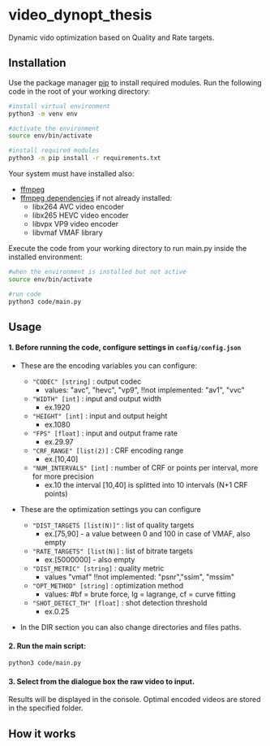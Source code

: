 # video_dynopt_thesis

Dynamic vido optimization based on Quality and Rate targets.

## Installation

Use the package manager [pip](https://pip.pypa.io/en/stable/) to install required modules.
Run the following code in the root of your working directory:

```bash
#install virtual environment
python3 -m venv env

#activate the environment
source env/bin/activate

#install required modules
python3 -m pip install -r requirements.txt
```
Your system must have installed also:
* [ffmpeg](https://ffmpeg.org/download.html)
* [ffmpeg dependencies](https://ffmpeg.org/download.html) if not already installed:
    - libx264 AVC video encoder
    - libx265 HEVC video encoder
    - libvpx VP9 video encoder
    - libvmaf VMAF library

Execute the code from your working directory to run main.py inside the installed environment:
```bash
#when the environment is installed but not active
source env/bin/activate

#run code
python3 code/main.py
```

## Usage

#### 1. Before running the code, configure settings in `config/config.json`

* These are the encoding variables you can configure:
    * `"CODEC" [string]` : output codec
        - values: "avc", "hevc", "vp9", !!not implemented: "av1", "vvc"
    * `"WIDTH" [int]` : input and output width
        - ex.1920
    * `"HEIGHT" [int]` : input and output height
        - ex.1080
    * `"FPS" [float]` : input and output frame rate
        - ex.29.97
    * `"CRF_RANGE" [list(2)]` : CRF encoding range
        - ex.[10,40]
    * `"NUM_INTERVALS" [int]` : number of CRF or points per interval, more for more precision
        - ex.10 the interval [10,40] is splitted into 10 intervals (N+1 CRF points)

* These are the optimization settings you can configure
    * `"DIST_TARGETS [list(N)]"` : list of quality targets
        - ex.[75,90] - a value between 0 and 100 in case of VMAF, also empty
    * `"RATE_TARGETS" [list(N)]` : list of bitrate targets
        - ex.[5000000] - also empty
    * `"DIST_METRIC" [string]` : quality metric
        - values "vmaf" !!not implemented: "psnr","ssim", "mssim"
    * `"OPT_METHOD" [string]` : optimization method
        - values: #bf = brute force, lg = lagrange, cf = curve fitting
    * `"SHOT_DETECT_TH" [float]` : shot detection threshold
        - ex.0.25
        
* In the DIR section you can also change directories and files paths.

#### 2. Run the main script:
```bash
python3 code/main.py
```

#### 3. Select from the dialogue box the raw video to input.
Results will be displayed in the console. Optimal encoded videos are stored in the specified folder.

## How it works